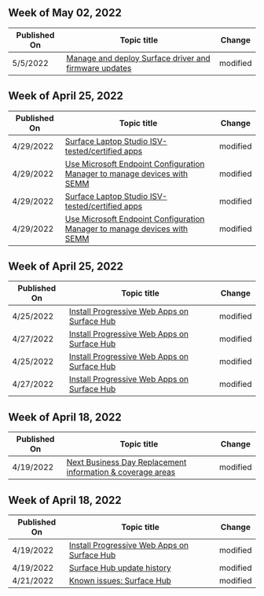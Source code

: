 <!-- This file is generated automatically each week. Changes made to this file will be overwritten.-->



## Week of May 02, 2022


| Published On |Topic title | Change |
|------|------------|--------|
| 5/5/2022 | [Manage and deploy Surface driver and firmware updates](/surface/manage-surface-driver-and-firmware-updates) | modified |


## Week of April 25, 2022


| Published On |Topic title | Change |
|------|------------|--------|
| 4/29/2022 | [Surface Laptop Studio ISV-tested/certified apps](/surface/surface-laptop-studio-isv-certification) | modified |
| 4/29/2022 | [Use Microsoft Endpoint Configuration Manager to manage devices with SEMM](/surface/use-system-center-configuration-manager-to-manage-devices-with-semm) | modified |
| 4/29/2022 | [Surface Laptop Studio ISV-tested/certified apps](/surface/surface-laptop-studio-isv-certification) | modified |
| 4/29/2022 | [Use Microsoft Endpoint Configuration Manager to manage devices with SEMM](/surface/use-system-center-configuration-manager-to-manage-devices-with-semm) | modified |


## Week of April 25, 2022


| Published On |Topic title | Change |
|------|------------|--------|
| 4/25/2022 | [Install Progressive Web Apps on Surface Hub](/surface-hub/install-pwa-surface-hub) | modified |
| 4/27/2022 | [Install Progressive Web Apps on Surface Hub](/surface-hub/install-pwa-surface-hub) | modified |
| 4/25/2022 | [Install Progressive Web Apps on Surface Hub](/surface-hub/install-pwa-surface-hub) | modified |
| 4/27/2022 | [Install Progressive Web Apps on Surface Hub](/surface-hub/install-pwa-surface-hub) | modified |


## Week of April 18, 2022


| Published On |Topic title | Change |
|------|------------|--------|
| 4/19/2022 | [Next Business Day Replacement information & coverage areas](/surface/surface-next-business-day-replacement) | modified |


## Week of April 18, 2022


| Published On |Topic title | Change |
|------|------------|--------|
| 4/19/2022 | [Install Progressive Web Apps on Surface Hub](/surface-hub/install-pwa-surface-hub) | modified |
| 4/19/2022 | [Surface Hub update history](/surface-hub/surface-hub-update-history) | modified |
| 4/21/2022 | [Known issues: Surface Hub](/surface-hub/surface-hub-2020-team-update-known-issues) | modified |
